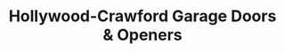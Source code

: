 ---
title: "Hollywood-Crawford Garage Doors & Openers"
url: /new-braunfels/hollywood-crawford-garage-doors-and-openers/
shop: doors
---